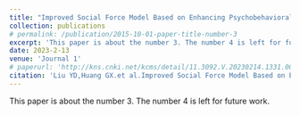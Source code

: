 ```yaml
---
title: "Improved Social Force Model Based on Enhancing Psychobehavioral Heterogeneity"
collection: publications
# permalink: /publication/2015-10-01-paper-title-number-3
excerpt: 'This paper is about the number 3. The number 4 is left for future work.'
date: 2023-2-13
venue: 'Journal 1'
# paperurl: 'http://kns.cnki.net/kcms/detail/11.3092.V.20230214.1331.003.html'
citation: 'Liu YD,Huang GX.et al.Improved Social Force Model Based on Enhancing Psychobehavioral Heterogeneity. <i>Journal of system simulation </i>. :1-10[2023-04-17].'
---
```

This paper is about the number 3. The number 4 is left for future work.

<!-- [Download paper here](http://gaoxiang-huang.github.io/files/paper3.pdf) -->

<!-- Recommended citation: Your Name, You. (2015). "Paper Title Number 3." <i>Journal 1</i>. 1(3). -->

